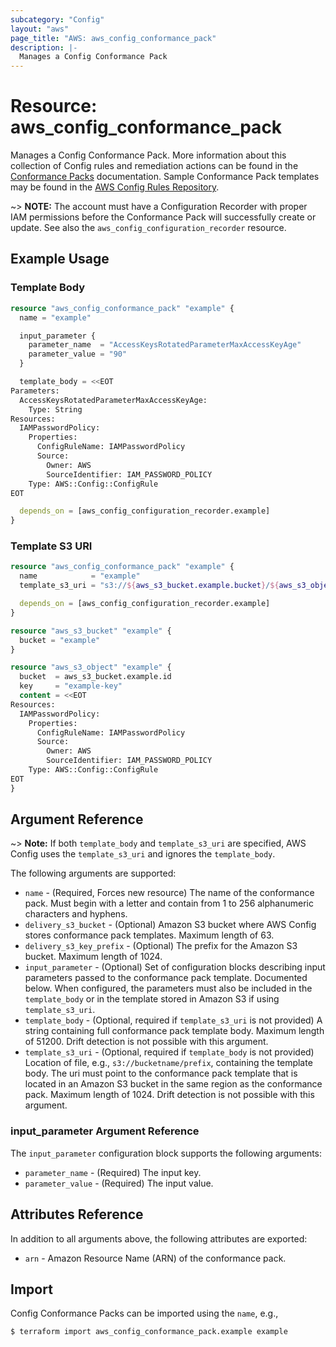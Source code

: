 ```yaml
---
subcategory: "Config"
layout: "aws"
page_title: "AWS: aws_config_conformance_pack"
description: |-
  Manages a Config Conformance Pack
---
```


# Resource: aws_config_conformance_pack

Manages a Config Conformance Pack. More information about this collection of Config rules and remediation actions can be found in the
[Conformance Packs](https://docs.aws.amazon.com/config/latest/developerguide/conformance-packs.html) documentation.
Sample Conformance Pack templates may be found in the
[AWS Config Rules Repository](https://github.com/awslabs/aws-config-rules/tree/master/aws-config-conformance-packs).

~> **NOTE:** The account must have a Configuration Recorder with proper IAM permissions before the Conformance Pack will
successfully create or update. See also the
`aws_config_configuration_recorder` resource.

## Example Usage

### Template Body

```terraform
resource "aws_config_conformance_pack" "example" {
  name = "example"

  input_parameter {
    parameter_name  = "AccessKeysRotatedParameterMaxAccessKeyAge"
    parameter_value = "90"
  }

  template_body = <<EOT
Parameters:
  AccessKeysRotatedParameterMaxAccessKeyAge:
    Type: String
Resources:
  IAMPasswordPolicy:
    Properties:
      ConfigRuleName: IAMPasswordPolicy
      Source:
        Owner: AWS
        SourceIdentifier: IAM_PASSWORD_POLICY
    Type: AWS::Config::ConfigRule
EOT

  depends_on = [aws_config_configuration_recorder.example]
}
```

### Template S3 URI

```terraform
resource "aws_config_conformance_pack" "example" {
  name            = "example"
  template_s3_uri = "s3://${aws_s3_bucket.example.bucket}/${aws_s3_object.example.key}"

  depends_on = [aws_config_configuration_recorder.example]
}

resource "aws_s3_bucket" "example" {
  bucket = "example"
}

resource "aws_s3_object" "example" {
  bucket  = aws_s3_bucket.example.id
  key     = "example-key"
  content = <<EOT
Resources:
  IAMPasswordPolicy:
    Properties:
      ConfigRuleName: IAMPasswordPolicy
      Source:
        Owner: AWS
        SourceIdentifier: IAM_PASSWORD_POLICY
    Type: AWS::Config::ConfigRule
EOT
}
```

## Argument Reference

~> **Note:** If both `template_body` and `template_s3_uri` are specified, AWS Config uses the `template_s3_uri` and ignores the `template_body`.

The following arguments are supported:

* `name` - (Required, Forces new resource) The name of the conformance pack. Must begin with a letter and contain from 1 to 256 alphanumeric characters and hyphens.
* `delivery_s3_bucket` - (Optional) Amazon S3 bucket where AWS Config stores conformance pack templates. Maximum length of 63.
* `delivery_s3_key_prefix` - (Optional) The prefix for the Amazon S3 bucket. Maximum length of 1024.
* `input_parameter` - (Optional) Set of configuration blocks describing input parameters passed to the conformance pack template. Documented below. When configured, the parameters must also be included in the `template_body` or in the template stored in Amazon S3 if using `template_s3_uri`.
* `template_body` - (Optional, required if `template_s3_uri` is not provided) A string containing full conformance pack template body. Maximum length of 51200. Drift detection is not possible with this argument.
* `template_s3_uri` - (Optional, required if `template_body` is not provided) Location of file, e.g., `s3://bucketname/prefix`, containing the template body. The uri must point to the conformance pack template that is located in an Amazon S3 bucket in the same region as the conformance pack. Maximum length of 1024. Drift detection is not possible with this argument.

### input_parameter Argument Reference

The `input_parameter` configuration block supports the following arguments:

* `parameter_name` - (Required) The input key.
* `parameter_value` - (Required) The input value.

## Attributes Reference

In addition to all arguments above, the following attributes are exported:

* `arn` - Amazon Resource Name (ARN) of the conformance pack.

## Import

Config Conformance Packs can be imported using the `name`, e.g.,

```
$ terraform import aws_config_conformance_pack.example example
```
